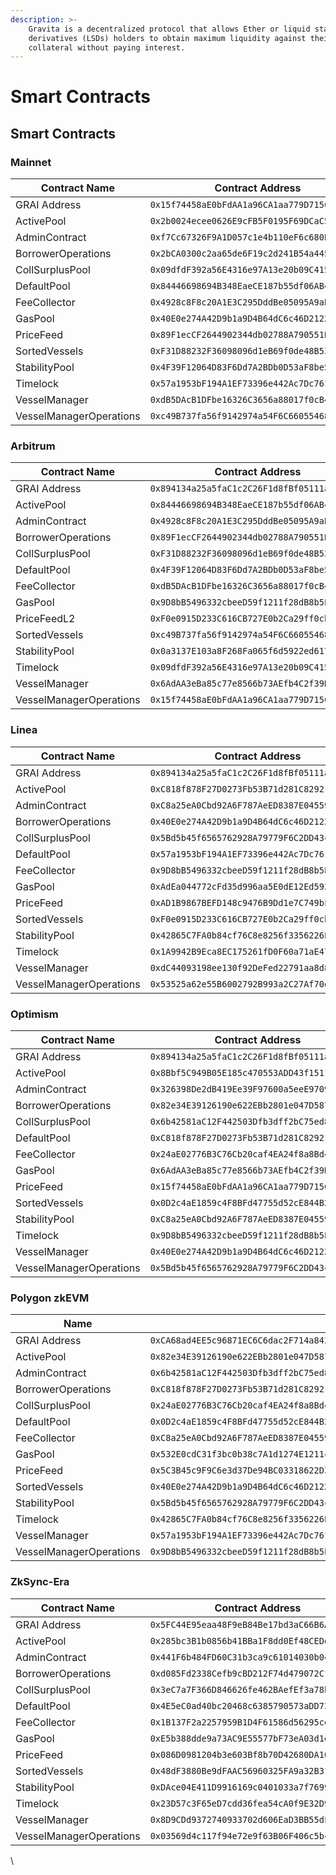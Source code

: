 ```yaml
---
description: >-
    Gravita is a decentralized protocol that allows Ether or liquid staking
    derivatives (LSDs) holders to obtain maximum liquidity against their
    collateral without paying interest.
---
```


# Smart Contracts

## Smart Contracts

### Mainnet

| Contract Name           | Contract Address                             |
| ----------------------- | -------------------------------------------- |
| GRAI Address            | `0x15f74458aE0bFdAA1a96CA1aa779D715Cc1Eefe4` |
| ActivePool              | `0x2b0024ecee0626E9cFB5F0195F69DCaC5b759Dc9` |
| AdminContract           | `0xf7Cc67326F9A1D057c1e4b110eF6c680B13a1f53` |
| BorrowerOperations      | `0x2bCA0300c2aa65de6F19c2d241B54a445C9990E2` |
| CollSurplusPool         | `0x09dfdF392a56E4316e97A13e20b09C415fCD3d7b` |
| DefaultPool             | `0x84446698694B348EaeCE187b55df06AB4Ce72b35` |
| FeeCollector            | `0x4928c8F8c20A1E3C295DddBe05095A9aBBdB3d14` |
| GasPool                 | `0x40E0e274A42D9b1a9D4B64dC6c46D21228d45C20` |
| PriceFeed               | `0x89F1ecCF2644902344db02788A790551Bb070351` |
| SortedVessels           | `0xF31D88232F36098096d1eB69f0de48B53a1d18Ce` |
| StabilityPool           | `0x4F39F12064D83F6Dd7A2BDb0D53aF8be560356A6` |
| Timelock                | `0x57a1953bF194A1EF73396e442Ac7Dc761dCd23cc` |
| VesselManager           | `0xdB5DAcB1DFbe16326C3656a88017f0cB4ece0977` |
| VesselManagerOperations | `0xc49B737fa56f9142974a54F6C66055468eC631d0` |

### Arbitrum

| Contract Name           | Contract Address                             |
| ----------------------- | -------------------------------------------- |
| GRAI Address            | `0x894134a25a5faC1c2C26F1d8fBf05111a3CB9487` |
| ActivePool              | `0x84446698694B348EaeCE187b55df06AB4Ce72b35` |
| AdminContract           | `0x4928c8F8c20A1E3C295DddBe05095A9aBBdB3d14` |
| BorrowerOperations      | `0x89F1ecCF2644902344db02788A790551Bb070351` |
| CollSurplusPool         | `0xF31D88232F36098096d1eB69f0de48B53a1d18Ce` |
| DefaultPool             | `0x4F39F12064D83F6Dd7A2BDb0D53aF8be560356A6` |
| FeeCollector            | `0xdB5DAcB1DFbe16326C3656a88017f0cB4ece0977` |
| GasPool                 | `0x9D8bB5496332cbeeD59f1211f28dB8b5Eb214B6D` |
| PriceFeedL2             | `0xF0e0915D233C616CB727E0b2Ca29ff0cbD51B66A` |
| SortedVessels           | `0xc49B737fa56f9142974a54F6C66055468eC631d0` |
| StabilityPool           | `0x0a3137E103a8F268Fa065f6d5922ed6173B7BDFA` |
| Timelock                | `0x09dfdF392a56E4316e97A13e20b09C415fCD3d7b` |
| VesselManager           | `0x6AdAA3eBa85c77e8566b73AEfb4C2f39Df4046Ca` |
| VesselManagerOperations | `0x15f74458aE0bFdAA1a96CA1aa779D715Cc1Eefe4` |

### Linea

| Contract Name           | Contract Address                             |
| ----------------------- | -------------------------------------------- |
| GRAI Address            | `0x894134a25a5faC1c2C26F1d8fBf05111a3CB9487` |
| ActivePool              | `0xC818f878F27D0273Fb53B71d281C82921F0aF15c` |
| AdminContract           | `0xC8a25eA0Cbd92A6F787AeED8387E04559053a9f8` |
| BorrowerOperations      | `0x40E0e274A42D9b1a9D4B64dC6c46D21228d45C20` |
| CollSurplusPool         | `0x5Bd5b45f6565762928A79779F6C2DD43c15c92EE` |
| DefaultPool             | `0x57a1953bF194A1EF73396e442Ac7Dc761dCd23cc` |
| FeeCollector            | `0x9D8bB5496332cbeeD59f1211f28dB8b5Eb214B6D` |
| GasPool                 | `0xAdEa044772cFd35d996aa5E0dE12Ed5937BAdD61` |
| PriceFeed               | `0xAD1B9867BEFD148c9476B9Dd1e7C749bFcefbB2e` |
| SortedVessels           | `0xF0e0915D233C616CB727E0b2Ca29ff0cbD51B66A` |
| StabilityPool           | `0x42865C7FA0b84cf76C8e8256f3356226EDC3b1be` |
| Timelock                | `0x1A9942B9Eca8EC175261fD0F60a71aE4745520A4` |
| VesselManager           | `0xdC44093198ee130f92DeFed22791aa8d8df7fBfA` |
| VesselManagerOperations | `0x53525a62e55B6002792B993a2C27Af70d12443e4` |

### Optimism

| Contract Name           | Contract Address                             |
| ----------------------- | -------------------------------------------- |
| GRAI Address            | `0x894134a25a5faC1c2C26F1d8fBf05111a3CB9487` |
| ActivePool              | `0x8Bbf5C949B05E185c470553ADD43f15118CA3e44` |
| AdminContract           | `0x326398De2dB419Ee39F97600a5eeE97093cf3B27` |
| BorrowerOperations      | `0x82e34E39126190e622EBb2801e047D587AC94c5D` |
| CollSurplusPool         | `0x6b42581aC12F442503Dfb3dff2bC75ed83850637` |
| DefaultPool             | `0xC818f878F27D0273Fb53B71d281C82921F0aF15c` |
| FeeCollector            | `0x24aE02776B3C76Cb20caf4EA24f8a8Bd438B09E7` |
| GasPool                 | `0x6AdAA3eBa85c77e8566b73AEfb4C2f39Df4046Ca` |
| PriceFeed               | `0x15f74458aE0bFdAA1a96CA1aa779D715Cc1Eefe4` |
| SortedVessels           | `0x0D2c4aE1859c4F8BFd47755d52cE844B26cb2a09` |
| StabilityPool           | `0xC8a25eA0Cbd92A6F787AeED8387E04559053a9f8` |
| Timelock                | `0x9D8bB5496332cbeeD59f1211f28dB8b5Eb214B6D` |
| VesselManager           | `0x40E0e274A42D9b1a9D4B64dC6c46D21228d45C20` |
| VesselManagerOperations | `0x5Bd5b45f6565762928A79779F6C2DD43c15c92EE` |

### Polygon zkEVM

| Name                    |                                              |
| ----------------------- | -------------------------------------------- |
| GRAI Address            | `0xCA68ad4EE5c96871EC6C6dac2F714a8437A3Fe66` |
| ActivePool              | `0x82e34E39126190e622EBb2801e047D587AC94c5D` |
| AdminContract           | `0x6b42581aC12F442503Dfb3dff2bC75ed83850637` |
| BorrowerOperations      | `0xC818f878F27D0273Fb53B71d281C82921F0aF15c` |
| CollSurplusPool         | `0x24aE02776B3C76Cb20caf4EA24f8a8Bd438B09E7` |
| DefaultPool             | `0x0D2c4aE1859c4F8BFd47755d52cE844B26cb2a09` |
| FeeCollector            | `0xC8a25eA0Cbd92A6F787AeED8387E04559053a9f8` |
| GasPool                 | `0x532E0cdC31f3bc0b38c7A1d1274E1211cCF81B75` |
| PriceFeed               | `0x5C3B45c9F9C6e3d37De94BC03318622D3DD3f525` |
| SortedVessels           | `0x40E0e274A42D9b1a9D4B64dC6c46D21228d45C20` |
| StabilityPool           | `0x5Bd5b45f6565762928A79779F6C2DD43c15c92EE` |
| Timelock                | `0x42865C7FA0b84cf76C8e8256f3356226EDC3b1be` |
| VesselManager           | `0x57a1953bF194A1EF73396e442Ac7Dc761dCd23cc` |
| VesselManagerOperations | `0x9D8bB5496332cbeeD59f1211f28dB8b5Eb214B6D` |

### ZkSync-Era

| Contract Name           | Contract Address                             |
| ----------------------- | -------------------------------------------- |
| GRAI Address            | `0x5FC44E95eaa48F9eB84Be17bd3aC66B6A82Af709` |
| ActivePool              | `0x285bc3B1b0856b41BBa1F8dd0Ef48CEDd8Ba91E1` |
| AdminContract           | `0x441F6b484FD60C31b3ca9c61014030b0403F805a` |
| BorrowerOperations      | `0xd085Fd2338Cefb9cBD212F74d479072C1E7A25bf` |
| CollSurplusPool         | `0x3eC7a7F366D846626fe462BAefEf3a78beC5964c` |
| DefaultPool             | `0x4E5eC0ad40bc20468c6385790573aDD731F95fe1` |
| FeeCollector            | `0x1B137F2a2257959B1D4F61586d56295ce4d62Dcf` |
| GasPool                 | `0xE5b388dde9a73AC9E55577bF73eA03d1eE5aE48b` |
| PriceFeed               | `0x086D0981204b3e603Bf8b70D42680DA10b4dDa31` |
| SortedVessels           | `0x48dF3880Be9dFAAC56960325FA9a32B31fd351EA` |
| StabilityPool           | `0xDAce04E411D9916169c0401033a7f76994eF5A0f` |
| Timelock                | `0x23D57c3F65eD7cdd36fea54cA0f9E32D91EaeD63` |
| VesselManager           | `0x8D9CDd9372740933702d606EaD3BB55dFfDC6303` |
| VesselManagerOperations | `0x03569d4c117f94e72e9f63B06F406c5bc7caddE9` |

\
